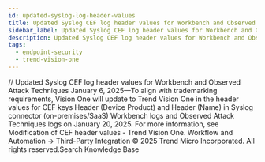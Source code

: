 ```yaml
---
id: updated-syslog-log-header-values
title: Updated Syslog CEF log header values for Workbench and Observed Attack Techniques
sidebar_label: Updated Syslog CEF log header values for Workbench and Observed Attack Techniques
description: Updated Syslog CEF log header values for Workbench and Observed Attack Techniques
tags:
  - endpoint-security
  - trend-vision-one
---
```


/*<![CDATA[*/ $('#title').html($('meta[name=map-description]').attr('content')); /*]]>*/ Updated Syslog CEF log header values for Workbench and Observed Attack Techniques January 6, 2025—To align with trademarking requirements, Vision One will update to Trend Vision One in the header values for CEF keys Header (Device Product) and Header (Name) in Syslog connector (on-premises/SaaS) Workbench logs and Observed Attack Techniques logs on January 20, 2025. For more information, see Modification of CEF header values - Trend Vision One. Workflow and Automation → Third-Party Integration © 2025 Trend Micro Incorporated. All rights reserved.Search Knowledge Base